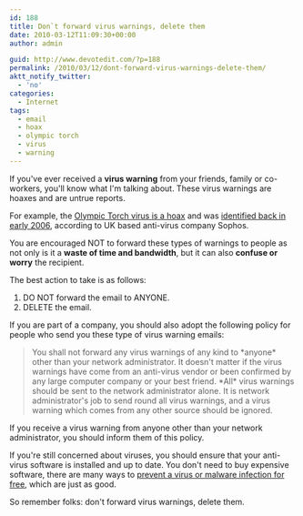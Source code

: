 ```yaml
---
id: 188
title: Don`t forward virus warnings, delete them
date: 2010-03-12T11:09:30+00:00
author: admin

guid: http://www.devotedit.com/?p=188
permalink: /2010/03/12/dont-forward-virus-warnings-delete-them/
aktt_notify_twitter:
  - 'no'
categories:
  - Internet
tags:
  - email
  - hoax
  - olympic torch
  - virus
  - warning
---
```

If you've ever received a **virus warning** from your friends, family or co-workers, you'll know what I'm talking about. These virus warnings are hoaxes and are untrue reports.

For example, the [Olympic Torch virus is a hoax](http://en.wikipedia.org/wiki/Olympic_Torch_%28virus_hoax%29) and was [identified back in early 2006](http://www.sophos.com/pressoffice/news/articles/2006/02/olympictorch.html), according to UK based anti-virus company Sophos.

You are encouraged NOT to forward these types of warnings to people as not only is it a **waste of time and bandwidth**, but it can also **confuse or worry** the recipient.

<!--more-->The best action to take is as follows:

  1. DO NOT forward the email to ANYONE.
  2. DELETE the email.

If you are part of a company, you should also adopt the following policy for people who send you these type of virus warning emails:

> You shall not forward any virus warnings of any kind to \*anyone\* other than your network administrator. It doesn't matter if the virus warnings have come from an anti-virus vendor or been confirmed by any large computer company or your best friend. \*All\* virus warnings should be sent to the network administrator alone. It is network administrator's job to send round all virus warnings, and a virus warning which comes from any other source should be ignored.

If you receive a virus warning from anyone other than your network administrator, you should inform them of this policy.

If you're still concerned about viruses, you should ensure that your anti-virus software is installed and up to date. You don't need to buy expensive software, there are many ways to [prevent a virus or malware infection for free](http://www.devotedit.com/2009/09/17/ways-to-prevent-malware-infection-for-free/), which are just as good.

So remember folks: don't forward virus warnings, delete them.